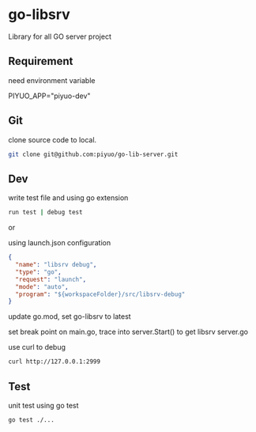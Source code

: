 # go-libsrv

Library for all GO server project

## Requirement

need environment variable

PIYUO_APP="piyuo-dev"

## Git

clone source code to local.

```bash
git clone git@github.com:piyuo/go-lib-server.git
```

## Dev

write test file and using go extension

```bash
run test | debug test
```

or

using launch.json configuration

```json
{
  "name": "libsrv debug",
  "type": "go",
  "request": "launch",
  "mode": "auto",
  "program": "${workspaceFolder}/src/libsrv-debug"
}
```

update go.mod, set go-libsrv to latest

set break point on main.go, trace into server.Start() to get libsrv server.go

use curl to debug

```bash
curl http://127.0.0.1:2999
```

## Test

unit test using go test

```bash
go test ./...
```

